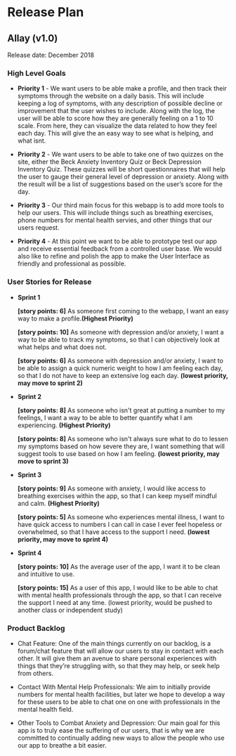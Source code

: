 # Release Plan
## Allay (v1.0)
Release date: December 2018

### High Level Goals
* **Priority 1** -
We want users to be able make a profile, and then track their symptoms through the website on a daily basis. This will include keeping a log of symptoms, with any description of possible decline or improvement that the user wishes to include. Along with the log, the user will be able to score how they are generally feeling on a 1 to 10 scale. From here, they can visualize the data related to how they feel each day. This will give the an easy way to see what is helping, and what isnt.

* **Priority 2** -
We want users to be able to take one of two quizzes on the site, either the Beck Anxiety Inventory Quiz or Beck Depression Inventory Quiz. These quizzes will be short questionnaires that will help the user to gauge their general level of depression or anxiety. Along with the result will be a list of suggestions based on the user’s score for the day.

* **Priority 3** -
Our third main focus for this webapp is to add more tools to help our users. This will include things such as breathing exercises, phone numbers for mental health servies, and other things that our users request.

* **Priority 4** -
At this point we want to be able to prototype test our app and receive essential feedback from a controlled user base. We would also like to refine and polish the app to make the User Interface as friendly and professional as possible.

### User Stories for Release
* **Sprint 1**

	**[story points: 6]** As someone first coming to the webapp, I want an easy way to make a profile.**(Highest Priority)**
	
	**[story points: 10]**	As someone with depression and/or anxiety, I want a way to be able to track my symptoms, so that I can objectively look at what helps and what does not.
  
	**[story points: 6]** As someone with depression and/or anxiety, I want to be able to assign a quick numeric weight to how I am feeling each day, so that I do not have to keep an extensive log each day. **(lowest priority, may move to sprint 2)**
  
* **Sprint 2**

  **[story points: 8]** As someone who isn't great at putting a number to my feelings, I want a way to be able to better quantify what I am experiencing. **(Highest Priority)**
  
  **[story points: 8]** As someone who isn't always sure what to do to lessen my symptoms based on how severe they are, I want something that will suggest tools to use based on how I am feeling. **(lowest priority, may move to sprint 3)**
  
* **Sprint 3**

  **[story points: 9]** As someone with anxiety, I would like access to breathing exercises within the app, so that I can keep myself mindful and calm. **(Highest Priority)**
  
  **[story points: 5]** As someone who experiences mental illness, I want to have quick access to numbers I can call in case I ever feel hopeless or overwhelmed, so that I have access to the support I need. **(lowest priority, may move to sprint 4)**
  
* **Sprint 4**

  **[story points: 10]** As the average user of the app, I want it to be clean and intuitive to use.

  **[story points: 15]** As a user of this app, I would like to be able to chat with mental health professionals through the app, so that I can receive the support I need at any time. (lowest priority, would be pushed to another class or independent study)

### Product Backlog
* Chat Feature: One of the main things currently on our backlog, is a forum/chat feature that will allow our users to stay in contact with each other. It will give them an avenue to share personal experiences with things that they’re struggling with, so that they may help, or seek help from others. 

* Contact With Mental Help Professionals: We aim to initially provide numbers for mental health facilities, but later we hope to develop a way for these users to be able to chat one on one with professionals in the mental health field.

* Other Tools to Combat Anxiety and Depression: Our main goal for this app is to truly ease the suffering of our users, that is why we are committed to continually adding new ways to allow the people who use our app to breathe a bit easier.
